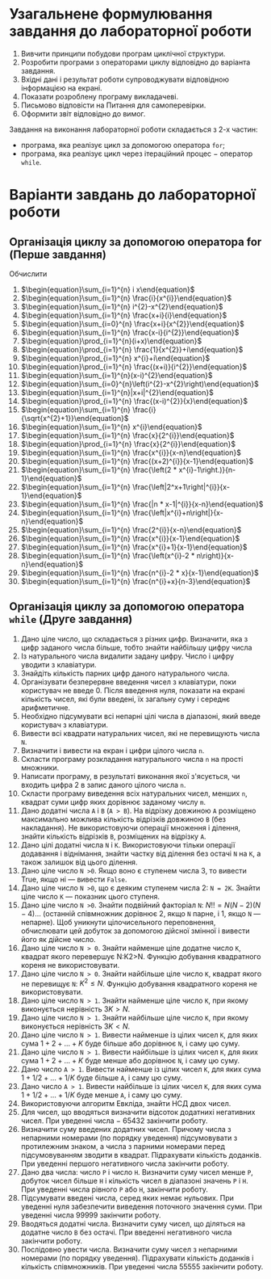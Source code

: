 # Узагальнене формулювання завдання до лабораторної роботи

1) Вивчити принципи побудови програм циклічної структури.
2) Розробити програми з операторами циклу відповідно до варіанта завдання.
3) Вхідні дані і результат роботи супроводжувати відповідною інформацією на екрані.
4) Показати розроблену програму викладачеві.
5) Письмово відповісти на Питання для самоперевірки.
6) Оформити звіт відповідно до вимог.

Завдання на виконання лабораторної роботи складається з 2-х частин:
- програма, яка реалізує цикл за допомогою оператора `for`;
- програма, яка реалізує цикл через ітераційний процес − оператор `while`.

# Варіанти завдань до лабораторної роботи 

## Організація циклу за допомогою оператора for (Перше завдання)

Обчислити 

1. $\begin{equation}\sum_{i=1}^{n} i x\end{equation}$
2. $\begin{equation}\sum_{i=1}^{n} \frac{i}{x^{i}}\end{equation}$
3. $\begin{equation}\sum_{i=1}^{n} i^{2}-x^{2}\end{equation}$
4. $\begin{equation}\sum_{i=1}^{n} \frac{x+i}{i}\end{equation}$
5. $\begin{equation}\sum_{i=0}^{n} \frac{x+i}{x^{2}}\end{equation}$
6. $\begin{equation}\sum_{i=1}^{n} \frac{x-i}{i^{2}}\end{equation}$
7. $\begin{equation}\prod_{i=1}^{n}(i+x)\end{equation}$
8. $\begin{equation}\prod_{i=1}^{n} \frac{1}{x^{2}}+i\end{equation}$
9. $\begin{equation}\prod_{i=1}^{n} x^{i}+i\end{equation}$
10. $\begin{equation}\prod_{i=1}^{n} \frac{(x+i)}{i^{2}}\end{equation}$
11. $\begin{equation}\sum_{i=1}^{n}(x-i)^{2}\end{equation}$
12. $\begin{equation}\sum_{i=0}^{n}\left(i^{2}-x^{2}\right)\end{equation}$
13. $\begin{equation}\sum_{i=1}^{n}|x+i|^{2}\end{equation}$
14. $\begin{equation}\prod_{i=1}^{n} \frac{(x-i)^{2}}{x}\end{equation}$
15. $\begin{equation}\sum_{i=1}^{n} \frac{i}{\sqrt{x^{2}+1}}\end{equation}$
16. $\begin{equation}\sum_{i=1}^{n} x^{i}\end{equation}$
17. $\begin{equation}\sum_{i=1}^{n} \frac{x}{2^{i}}\end{equation}$
18. $\begin{equation}\prod_{i=1}^{n} \frac{x}{2^{i}}\end{equation}$
19. $\begin{equation}\sum_{i=1}^{n} \frac{x^{i}}{x-n}\end{equation}$
20. $\begin{equation}\sum_{i=1}^{n} \frac{(x+2)^{i}}{x-1}\end{equation}$
21. $\begin{equation}\sum_{i=1}^{n} \frac{\left(2 * x^{i}-1\right.)}{n-1}\end{equation}$
22. $\begin{equation}\sum_{i=1}^{n} \frac{\left|2^x+1\right|^{i}}{x-1}\end{equation}$
23. $\begin{equation}\sum_{i=1}^{n} \frac{|n * x-1|^{i}}{x-n}\end{equation}$
24. $\begin{equation}\sum_{i=1}^{n} \frac{\left|x^{i}+n\right|}{x-n}\end{equation}$
25. $\begin{equation}\sum_{i=1}^{n} \frac{2^{i}}{x-n}\end{equation}$
26. $\begin{equation}\sum_{i=1}^{n} \frac{x^{i}}{x-1}\end{equation}$
27. $\begin{equation}\sum_{i=1}^{n} \frac{x^{i}+1}{x-1}\end{equation}$
28. $\begin{equation}\sum_{i=1}^{n} \frac{\left(x^{i}-2 * n\right)}{x-n}\end{equation}$
29. $\begin{equation}\sum_{i=1}^{n} \frac{n^{i}-2 * x}{x-1}\end{equation}$
30. $\begin{equation}\sum_{i=1}^{n} \frac{n^{i}+x}{n-3}\end{equation}$


## Організація циклу за допомогою оператора `while` (Друге завдання)
1. Дано ціле число, що складається з різних цифр. Визначити, яка з цифр заданого числа більше, тобто знайти найбільшу цифру числа
2. Із  натурального числа видалити задану цифру. Число і цифру уводити з клавіатури.
3. Знайдіть кількість парних цифр даного натурального числа.
4. Організувати безперервне введення чисел з клавіатури, поки користувач не введе 0. Після введення нуля, показати на екрані кількість чисел, які були введені, їх загальну суму і середнє арифметичне.
5. Необхідно підсумувати всі непарні цілі числа в діапазоні, який введе користувач з клавіатури.
6. Вивести всі квадрати натуральних чисел, які не перевищують числа `N`.
7. Визначити і вивести на екран і цифри цілого числа `n`.
8. Скласти програму розкладання натурального числа `n` на прості множники.
9. Написати програму, в результаті виконання якої з'ясується, чи входить цифра 2 в запис даного цілого числа `n`.
10. Скласти програму виведення всіх натуральних чисел, менших `n`, квадрат суми цифр яких дорівнює заданому числу `m`.
11. Дано додатні числа `A` і `B` (`A > B`). На відрізку довжиною `A` розміщено максимально можлива кількість відрізків довжиною `B` (без накладання). Не використовуючи операції множення і ділення, знайти кількість відрізків `B`, розміщених на відрізку `A`.
12. Дано цілі додатні числа `N` і `K`. Використовуючи тільки операції додавання і віднімання, знайти частку від ділення без остачі `N` на `K`, а також залишок від цього ділення.
13. Дано ціле число `N >0`. Якщо воно є ступенем числа 3, то вивести True, якщо ні — вивести `False`.
14. Дано ціле число `N >0`, що є деяким ступенем числа 2: `N = 2K`. Знайти ціле число `K` — показник цього ступеня.
15. Дано ціле число `N >0`. Знайти подвійний факторіал `N`: $N!!= N(N-2)(N-4)...$ (останній співмножник дорівнює 2, якщо `N` парне, і 1, якщо `N` — непарне). Щоб уникнути цілочисельного переповнення, обчислювати цей добуток за допомогою дійсної змінної і вивести його як дійсне число.
16. Дано ціле число `N > 0`. Знайти найменше ціле додатне число `K`, квадрат якого перевершує N:K2>N. Функцію добування квадратного кореня не використовувати.
17. Дано ціле число `N > 0`. Знайти найбільше ціле число `K`, квадрат якого не перевищує `N`: $K^2 \le N$. Функцію добування квадратного кореня не використовувати.
18. Дано ціле число `N > 1`. Знайти найменше ціле число `K`, при якому виконується нерівність $3K > N$.
19. Дано ціле число `N > 1`. Знайти найбільше ціле число `K`, при якому виконується нерівність $3K < N$.
20. Дано ціле число `N > 1`. Вивести найменше із цілих чисел `K`, для яких сума $1+2+...+K$ буде більше або дорівнює `N`, і саму цю суму.
21. Дано ціле число `N > 1`. Вивести найбільше із цілих чисел `K`, для яких сума $1+2+...+K$ буде менше або дорівнює `N`, і саму цю суму.
22. Дано число `A > 1`. Вивести найменше із цілих чисел `K`, для яких сума $1+1/2+...+1/K$ буде більше `A`, і саму цю суму.
23. Дано число `A > 1`. Вивести найбільше із цілих чисел `K`, для яких сума $1+1/2 +...+1/K$ буде менше `A`, і саму цю суму.
24. Використовуючи алгоритм Евкліда, знайти НСД двох чисел.
25. Для чисел, що вводяться визначити відсоток додатнихі негативних чисел. При уведенні числа − 65432 закінчити роботу.
26. Визначити суму введених додатних чисел. Причому числа з непарними номерами (по порядку уведення) підсумовувати з протилежним знаком, а числа з парними номерами перед підсумовуванням зводити в квадрат. Підрахувати кількість доданків. При уведенні першого негативного числа закінчити роботу.
27. Дано два числа: число `P` і число `H`. Визначити суму чисел менше `P`, добуток чисел більше `H` і кількість чисел в діапазоні значень `P` і `H`. При уведенні числа рівного `P` або `H`, закінчити роботу.
28. Підсумувати введені числа, серед яких немає нульових. При уведенні нуля забезпечити виведення поточного значення суми. При уведенні числа 99999 закінчити роботу.
29. Вводяться додатні числа. Визначити суму чисел, що діляться на додатне число `B` без остачі. При введенні негативного числа закінчити роботу.
30. Послідовно увести числа. Визначити суму чисел з непарними номерами (по порядку уведення). Підрахувати кількість доданків і кількість співмножників. При уведенні числа 55555 закінчити роботу.
